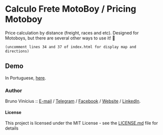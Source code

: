 # Calculo Frete MotoBoy / Pricing Motoboy

Price calculation by distance (freight, races and etc). Designed for Motoboys, but there are several other ways to use it! 😬

```
(uncomment lines 34 and 37 of index.html for display map and directions)
```

## Demo

In Portuguese, <a href="https://xbrunosousa.github.io/pricing-motoboy/" target="_blank">here</a>.

### Author

Bruno Vinícius :: <a href="mailto:hi@bruno.vin" target="_blank">E-mail</a> / <a href="https://t.me/brunovme" target="_blank">Telegram</a> / <a href="https://fb.com/brunovme">Facebook</a> / <a href="https://brunov.me" target="
_blank">Website</a> / <a href="https://linkedin.com/in/brunovme" target="_blank">LinkedIn</a>.
#### License
This project is licensed under the MIT License - see the [LICENSE.md](LICENSE.md) file for details


